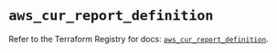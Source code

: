 # `aws_cur_report_definition`

Refer to the Terraform Registry for docs: [`aws_cur_report_definition`](https://registry.terraform.io/providers/hashicorp/aws/6.8.0/docs/resources/cur_report_definition).
